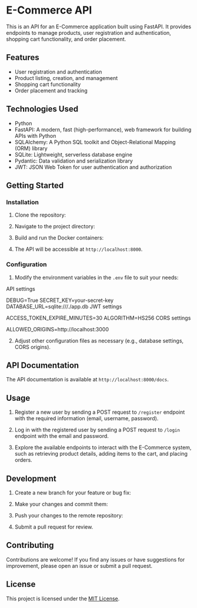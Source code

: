 # E-Commerce API

This is an API for an E-Commerce application built using FastAPI. It provides endpoints to manage products, user registration and authentication, shopping cart functionality, and order placement.

## Features

- User registration and authentication
- Product listing, creation, and management
- Shopping cart functionality
- Order placement and tracking

## Technologies Used

- Python
- FastAPI: A modern, fast (high-performance), web framework for building APIs with Python
- SQLAlchemy: A Python SQL toolkit and Object-Relational Mapping (ORM) library
- SQLite: Lightweight, serverless database engine
- Pydantic: Data validation and serialization library
- JWT: JSON Web Token for user authentication and authorization

## Getting Started

### Installation

1. Clone the repository:




2. Navigate to the project directory:


3. Build and run the Docker containers:



4. The API will be accessible at `http://localhost:8000`.

### Configuration

1. Modify the environment variables in the `.env` file to suit your needs:


API settings

DEBUG=True
SECRET_KEY=your-secret-key
DATABASE_URL=sqlite:///./app.db
JWT settings

ACCESS_TOKEN_EXPIRE_MINUTES=30
ALGORITHM=HS256
CORS settings

ALLOWED_ORIGINS=http://localhost:3000





2. Adjust other configuration files as necessary (e.g., database settings, CORS origins).

## API Documentation

The API documentation is available at `http://localhost:8000/docs`.

## Usage

1. Register a new user by sending a POST request to `/register` endpoint with the required information (email, username, password).

2. Log in with the registered user by sending a POST request to `/login` endpoint with the email and password.

3. Explore the available endpoints to interact with the E-Commerce system, such as retrieving product details, adding items to the cart, and placing orders.

## Development

1. Create a new branch for your feature or bug fix:



2. Make your changes and commit them:




3. Push your changes to the remote repository:



4. Submit a pull request for review.

## Contributing

Contributions are welcome! If you find any issues or have suggestions for improvement, please open an issue or submit a pull request.

## License

This project is licensed under the [MIT License](LICENSE).
